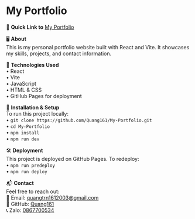 # **My Portfolio**  

🚀 **Quick Link to** [My Portfolio](https://quang161.github.io/My-Portfolio/)  

🖥️ **About**  
This is my personal portfolio website built with React and Vite. It showcases my skills, projects, and contact information.  

🔧 **Technologies Used**  
• React  
• Vite  
• JavaScript  
• HTML & CSS  
• GitHub Pages for deployment  

📂 **Installation & Setup**  
To run this project locally:  
• `git clone https://github.com/Quang161/My-Portfolio.git`  
• `cd My-Portfolio`  
• `npm install`  
• `npm run dev`  

🛠️ **Deployment**  
This project is deployed on GitHub Pages. To redeploy:  
• `npm run predeploy`  
• `npm run deploy`  

📬 **Contact**  
Feel free to reach out:  
📧 Email: quangtrn1612003@gmail.com  
🔗 GitHub: [Quang161](https://github.com/Quang161)  
📞 Zalo: [0867700534](https://zalo.me/0867700534)  
